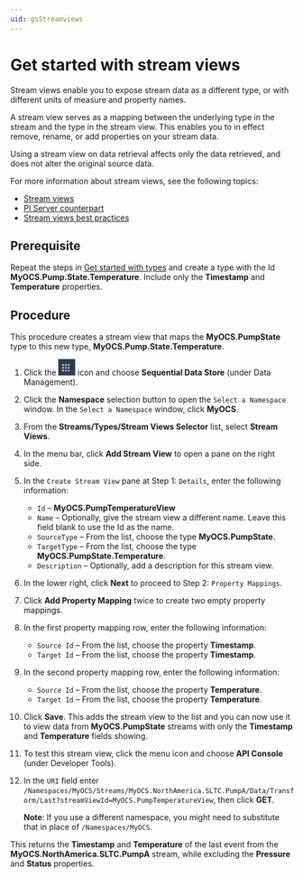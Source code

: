 ```yaml
---
uid: gsStreamviews
---
```


# Get started with stream views

Stream views enable you to expose stream data as a different type, or with different units of measure and property names. 

A stream view serves as a mapping between the underlying type in the stream and the type in the stream view. This enables you to in effect remove, rename, or add properties on your stream data. 

Using a stream view on data retrieval affects only the data retrieved, and does not alter the original source data.
 
For more information about stream views, see the following topics:

- [Stream views](xref:ccStreamviews)
- [PI Server counterpart](xref:ccStreamviews#streamviews-pi-server)
- [Stream views best practices](xref:ccStreamviews#streamviews-bestpractices)

## Prerequisite

Repeat the steps in [Get started with types](xref:gsTypes) and create a type with the Id **MyOCS.Pump.State.Temperature**. Include only the **Timestamp** and **Temperature** properties. 

## Procedure

This procedure creates a stream view that maps the **MyOCS.PumpState** type to this new type, **MyOCS.Pump.State.Temperature**.

1. Click the ![Menu icon](images/menu-icon.png) icon and choose **Sequential Data Store** (under Data Management).

1. Click the **Namespace** selection button to open the `Select a Namespace` window. In the `Select a Namespace` window, click **MyOCS**. 

1. From the **Streams/Types/Stream Views Selector** list, select **Stream Views**.

1. In the menu bar, click **Add Stream View** to open a pane on the right side.

1. In the `Create Stream View` pane at Step 1: `Details`, enter the following information:

   - `Id` &ndash; **MyOCS.PumpTemperatureView**
   - `Name` &ndash; Optionally, give the stream view a different name. Leave this field blank to use the Id as the name.
   - `SourceType` &ndash; From the list, choose the type **MyOCS.PumpState**.
   - `TargetType` &ndash; From the list, choose the type **MyOCS.PumpState.Temperature**.
   - `Description` &ndash; Optionally, add a description for this stream view.
   
1. In the lower right, click **Next** to proceed to Step 2: `Property Mappings`.

1. Click **Add Property Mapping** twice to create two empty property mappings.

1. In the first property mapping row, enter the following information:

   - `Source Id` &ndash; From the list, choose the property **Timestamp**.
   - `Target Id` &ndash; From the list, choose the property **Timestamp**.

1. In the second property mapping row, enter the following information:

   - `Source Id` &ndash; From the list, choose the property **Temperature**.
   - `Target Id` &ndash; From the list, choose the property **Temperature**.

1. Click **Save**. This adds the stream view to the list and you can now use it to view data from **MyOCS.PumpState** streams with only the **Timestamp** and **Temperature** fields showing.

1. To test this stream view, click the menu icon and choose **API Console** (under Developer Tools).

1. In the `URI` field enter `/Namespaces/MyOCS/Streams/MyOCS.NorthAmerica.SLTC.PumpA/Data/Transform/Last?streamViewId=MyOCS.PumpTemperatureView`, then click **GET**. 

   **Note**: If you use a different namespace, you might need to substitute that in place of `/Namespaces/MyOCS`.

This returns the **Timestamp** and **Temperature** of the last event from the **MyOCS.NorthAmerica.SLTC.PumpA** stream, while excluding the **Pressure** and **Status** properties.
